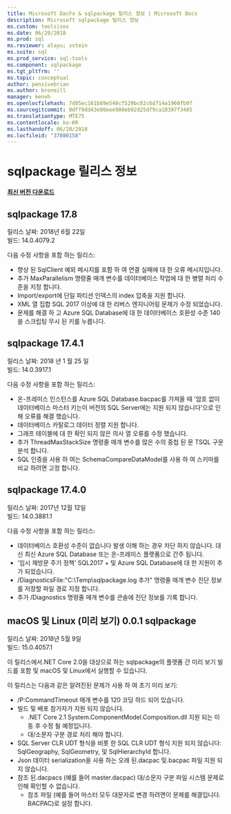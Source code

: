 ```yaml
---
title: Microsoft DacFx & sqlpackage 릴리스 정보 | Microsoft Docs
description: Microsoft sqlpackage 릴리스 정보
ms.custom: tools|sos
ms.date: 06/20/2018
ms.prod: sql
ms.reviewer: alayu; sstein
ms.suite: sql
ms.prod_service: sql-tools
ms.component: sqlpackage
ms.tgt_pltfrm: ''
ms.topic: conceptual
author: pensivebrian
ms.author: broneill
manager: kenvh
ms.openlocfilehash: 7d05ec161b89e548cf529bc82c6d714a1960fb0f
ms.sourcegitcommit: 0dff9dd43e80eee900eb92d25df9ca18397f3485
ms.translationtype: MTE75
ms.contentlocale: ko-KR
ms.lasthandoff: 06/28/2018
ms.locfileid: "37080158"
---
```

# <a name="sqlpackage-release-notes"></a>sqlpackage 릴리스 정보

**[최신 버전 다운로드](sqlpackage-download.md)**

## <a name="sqlpackage-178"></a>sqlpackage 17.8

릴리스 날짜: 2018년 6월 22일  
빌드: 14.0.4079.2  

다음 수정 사항을 포함 하는 릴리스:

- 향상 된 SqlClient 예외 메시지를 포함 하 여 연결 실패에 대 한 오류 메시지입니다.
- 추가 MaxParallelism 명령줄 매개 변수를 데이터베이스 작업에 대 한 병렬 처리 수준을 지정 합니다.
- Import/export에 단일 파티션 인덱스의 index 압축을 지원 합니다.
- XML 열 집합 SQL 2017 이상에 대 한 리버스 엔지니어링 문제가 수정 되었습니다.
- 문제를 해결 하 고 Azure SQL Database에 대 한 데이터베이스 호환성 수준 140을 스크립팅 무시 된 키를 누릅니다.

## <a name="sqlpackage-1741"></a>sqlpackage 17.4.1

릴리스 날짜: 2018 년 1 월 25 일  
빌드: 14.0.3917.1

다음 수정 사항을 포함 하는 릴리스:

- 온-프레미스 인스턴스를 Azure SQL Database.bacpac를 가져올 때 '암호 없이 데이터베이스 마스터 키는이 버전의 SQL Server에는 지원 되지 않습니다'으로 인해 오류를 해결 했습니다.
- 데이터베이스 카탈로그 데이터 정렬 지원 합니다.
- 그래프 테이블에 대 한 확인 되지 않은 의사 열 오류를 수정 했습니다.
- 추가 ThreadMaxStackSize 명령줄 매개 변수를 많은 수의 중첩 된 문 TSQL 구문 분석 합니다.
- SQL 인증을 사용 하 여는 SchemaCompareDataModel를 사용 하 여 스키마를 비교 하려면 고정 합니다.

## <a name="sqlpackage-1740"></a>sqlpackage 17.4.0

릴리스 날짜: 2017년 12월 12일  
빌드: 14.0.3881.1

다음 수정 사항을 포함 하는 릴리스:

- 데이터베이스 호환성 수준이 없습니다 발생 이해 하는 경우 차단 하지 않습니다. 대신 최신 Azure SQL Database 또는 온-프레미스 플랫폼으로 간주 됩니다.
- '임시 재방문 주기 정책' SQL2017 + 및 Azure SQL Database에 대 한 지원이 추가 되었습니다.
- /DiagnosticsFile:"C:\Temp\sqlpackage.log 추가" 명령줄 매개 변수 진단 정보를 저장할 파일 경로 지정 합니다.
- 추가 /Diagnostics 명령줄 매개 변수를 콘솔에 진단 정보를 기록 합니다.

## <a name="sqlpackage-on-macos-and-linux-001-preview"></a>macOS 및 Linux (미리 보기) 0.0.1 sqlpackage

릴리스 날짜: 2018년 5월 9일  
빌드: 15.0.4057.1

이 릴리스에서.NET Core 2.0을 대상으로 하는 sqlpackage의 플랫폼 간 미리 보기 빌드를 포함 및 macOS 및 Linux에서 실행할 수 있습니다. 

이 릴리스는 다음과 같은 알려진된 문제가 사용 하 여 초기 미리 보기:

- /P:CommandTimeout 매개 변수를 120 코딩 하드 되어 있습니다.
- 빌드 및 배포 참가자가 지원 되지 않습니다.
  - .NET Core 2.1 System.ComponentModel.Composition.dll 지원 되는 이동 후 수정 될 예정입니다.
  - 대/소문자 구분 경로 처리 해야 합니다.
- SQL Server CLR UDT 형식을 비롯 한 SQL CLR UDT 형식 지원 되지 않습니다: SqlGeography, SqlGeometry, 및 SqlHierarchyId 합니다.
- Json 데이터 serialization을 사용 하는 오래 된.dacpac 및.bacpac 파일 지원 되지 않습니다.
- 참조 된.dacpacs (예를 들어 master.dacpac) 대/소문자 구분 파일 시스템 문제로 인해 확인할 수 없습니다.
  - 참조 파일 (예를 들어 마스터 모두 대문자로 변경 하려면이 문제를 해결입니다. BACPAC)로 설정 합니다.
